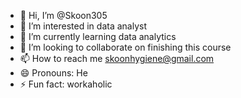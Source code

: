 - 👋 Hi, I’m @Skoon305
- 👀 I’m interested in data analyst 
- 🌱 I’m currently learning data analytics
- 💞️ I’m looking to collaborate on finishing this course
- 📫 How to reach me skoonhygiene@gmail.com
- 😄 Pronouns: He
- ⚡ Fun fact: workaholic 

<!---
Skoon305/Skoon305 is a ✨ special ✨ repository because its `README.md` (this file) appears on your GitHub profile.
You can click the Preview link to take a look at your changes.
--->
